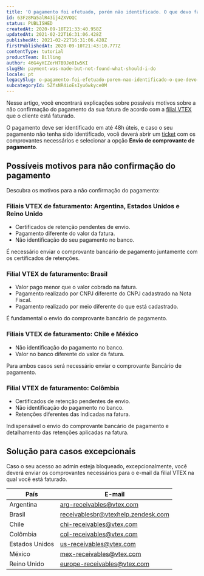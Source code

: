 ```yaml
---
title: 'O pagamento foi efetuado, porém não identificado. O que devo fazer ?'
id: 63Fz8Ma5alR43ij4ZXVOQC
status: PUBLISHED
createdAt: 2020-09-10T21:33:40.958Z
updatedAt: 2021-02-22T16:31:06.428Z
publishedAt: 2021-02-22T16:31:06.428Z
firstPublishedAt: 2020-09-10T21:43:10.777Z
contentType: tutorial
productTeam: Billing
author: 46G4yHIZerH7B9Jo0Iw5KI
slugEN: payment-was-made-but-not-found-what-should-i-do
locale: pt
legacySlug: o-pagamento-foi-efetuado-porem-nao-identificado-o-que-devo-fazer
subcategoryId: 5ZfsNR4ioEsIyu6wkyce0M
---
```


Nesse artigo, você encontrará explicações sobre possíveis motivos sobre a não confirmação do pagamento da sua fatura de acordo com a [filial VTEX](/pt/tutorial/nomes-das-filiais-vtex-pelo-mundo--zg05n6OIOZOEmLW7dcq9z?locale=pt) que o cliente está faturado. 

O pagamento deve ser identificado em até 48h úteis, e caso o seu pagamento não tenha sido identificado, você deverá abrir um [ticket](https://support.vtex.com/hc/pt-br/requests) com os comprovantes necessários e selecionar a opção **Envio de comprovante de pagamento**. 

## Possíveis motivos para não confirmação do pagamento

Descubra os motivos para a não confirmação do pagamento:

### Filiais VTEX de faturamento: Argentina, Estados Unidos e Reino Unido

- Certificados de retenção pendentes de envio.
- Pagamento diferente do valor da fatura.
- Não identificação do seu pagamento no banco.

É necessário enviar o comprovante bancário de pagamento juntamente com os certificados de retenções.

### Filial VTEX de faturamento: Brasil

- Valor pago menor que o  valor cobrado na fatura.
- Pagamento realizado por CNPJ diferente do CNPJ cadastrado na Nota Fiscal.
- Pagamento realizado por meio diferente do que está cadastrado. 

É fundamental o envio do comprovante bancário de pagamento.

### Filiais VTEX de faturamento: Chile e México

- Não identificação do pagamento no banco.
- Valor no banco diferente do valor da fatura.

Para ambos casos será necessário enviar o comprovante Bancário de pagamento.

### Filial VTEX de faturamento: Colômbia

- Certificados de retenção pendentes de envio.
- Não identificação do pagamento no banco.
- Retenções diferentes das indicadas na fatura.

Indispensável o envio do comprovante bancário de pagamento e detalhamento das retenções aplicadas na fatura.

## Solução para casos excepcionais

Caso o seu acesso ao admin esteja bloqueado, excepcionalmente, você deverá enviar os comprovantes necessários para o e-mail da filial VTEX na qual você está faturado. 

| País | E-mail |
| ---------- | ---------- | 
| Argentina | arg-receivables@vtex.com | 
| Brasil | receivablesbr@vtexhelp.zendesk.com | 
| Chile | chi-receivables@vtex.com |
| Colômbia | col-receivables@vtex.com |
| Estados Unidos | us-receivables@vtex.com |
| México | mex-receivables@vtex.com |
| Reino Unido | europe-receivables@vtex.com |
